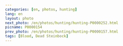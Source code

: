 ```yaml
---
categories: [en, photos, hunting]
lang: en
layout: photo
next_photo: /en/photos/hunting/hunting-P0000252.html
picname: P0000154
prev_photo: /en/photos/hunting/hunting-P0000157.html
tags: [Blood, Dead Steinbock]
---
```

